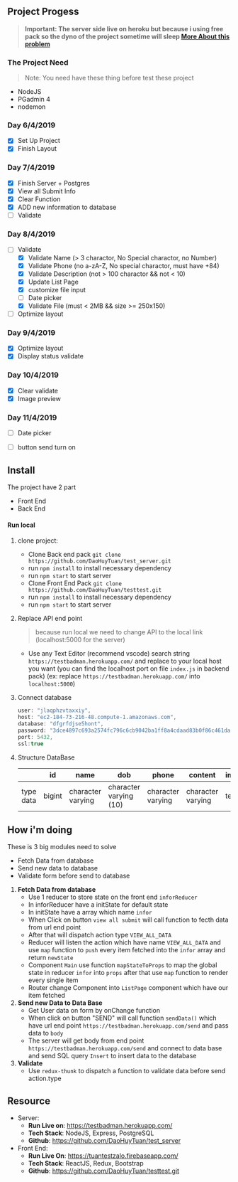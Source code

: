 ## Project Progess
> **Important: The server side live on heroku but because i using free pack so the dyno of the project sometime will sleep [More About this problem](https://devcenter.heroku.com/articles/free-dyno-hours#dyno-sleeping)**
### The Project Need 
   > Note: You need have these thing before test these project 
   
   - NodeJS
   - PGadmin 4
   - nodemon
### Day 6/4/2019
- [X] Set Up Project
- [X] Finish Layout
### Day 7/4/2019
- [X] Finish Server + Postgres
- [X] View all Submit Info
- [X] Clear Function 
- [X] ADD new information to database
- [ ] Validate 

### Day 8/4/2019
- [ ] Validate
    + [X] Validate Name (> 3 charactor, No Special charactor, no Number)
    + [X] Validate Phone (no a-zA-Z, No special charactor, must have +84)
    + [X] Validate Description (not > 100 charactor && not < 10)
    + [X] Update List Page
    + [X] customize file input
    + [ ] Date picker
    + [X] Validate File (must < 2MB && size >= 250x150)
- [ ] Optimize layout
### Day 9/4/2019
- [X] Optimize layout
- [X] Display status validate
### Day 10/4/2019
- [X] Clear validate
- [X] Image preview

### Day 11/4/2019
+ [ ] Date picker
- [ ] button send turn on
## Install  
  The project have 2 part 
  - Front End  
  - Back End 
#### Run local
  1. clone project: 
     - Clone Back end pack `git clone https://github.com/DaoHuyTuan/test_server.git`
     - run `npm install` to install necessary dependency
     - run `npm start` to start server
     - Clone Front End Pack `git clone https://github.com/DaoHuyTuan/testtest.git`
     - run `npm install` to install necessary dependency
     - run `npm start` to start server 
 2. Replace API end point 
    > because run local we need to change API to the local link (localhost:5000 for the server)
     - Use any Text Editor (recommend vscode) search string `https://testbadman.herokuapp.com/` and replace to your local host you want (you can find the localhost port on file `index.js` in backend pack) (ex: replace `https://testbadman.herokuapp.com/` into `localhost:5000`)
 3. Connect database 
    ```js
    user: "jlaqphzvtaxxiy",
    host: "ec2-184-73-216-48.compute-1.amazonaws.com",
    database: "dfgrfdjse5hont",
    password: "3dce4897c693a2574fc796c6cb9042ba1ff8a4cdaad83b0f86c461da28bdb906",
    port: 5432,
    ssl:true 
    ```
4. Structure DataBase

    || id   | name | dob | phone | content | image |
    |-------|------|------|-----|-------|---------|-------|
    |type data  | bigint |character varying     |  character varying (10)     |    character varying     |     character varying  |text   
## How i'm doing
   These is 3 big modules need to solve 
   - Fetch Data from database
   - Send new data to database
   - Validate form before send to database

   1. **Fetch Data from database**
      + Use 1 reducer to store state on the front end `inforReducer`
      + In inforReducer have a initState for default state 
      + In initState have a array which name `infor`
      + When Click on button `view all submit` will call function to fecth data from url end point
      + After that will dispatch action type ``VIEW_ALL_DATA``
      + Reducer will listen the action which have name ``VIEW_ALL_DATA`` and use `map` function to `push` every item fetched into the `infor` array and return ``newState``
      + Component `Main` use function `mapStateToProps` to map the global state in reducer `infor` into `props` after that use `map` function to render every single item
      + Router change Component into `ListPage` component which have our item fetched
   2. **Send new Data to Data Base**
      + Get User data on form by onChange function 
      + When click on button "SEND" will call function `sendData()` which have url end point `https://testbadman.herokuapp.com/send`
     and pass data to `body`
      + The server will get body from end point `https://testbadman.herokuapp.com/send` and connect to data base and send SQL query `Insert` to insert data to the database
   3. **Validate**
      + Use `redux-thunk` to dispatch a function to validate data before send action.type 
     
## Resource
- Server: 
    + **Run Live on**: https://testbadman.herokuapp.com/ 
    + **Tech Stack**: NodeJS, Express, PostgreSQL
    + **Github**: https://github.com/DaoHuyTuan/test_server
- Front End:
    + **Run Live On**: https://tuantestzalo.firebaseapp.com/
    + **Tech Stack**: ReactJS, Redux, Bootstrap
    + **Github**: https://github.com/DaoHuyTuan/testtest.git
